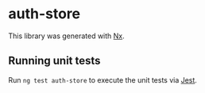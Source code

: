 # auth-store

This library was generated with [Nx](https://nx.dev).

## Running unit tests

Run `ng test auth-store` to execute the unit tests via [Jest](https://jestjs.io).
